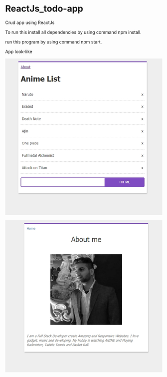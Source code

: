 # ReactJs_todo-app
Crud app using ReactJs

To run this install all dependencies by using command npm install.

run this program by using command npm start.

App look-like

![alt text](image/demo1.jpg)

![alt text](image/demo2.jpg)
